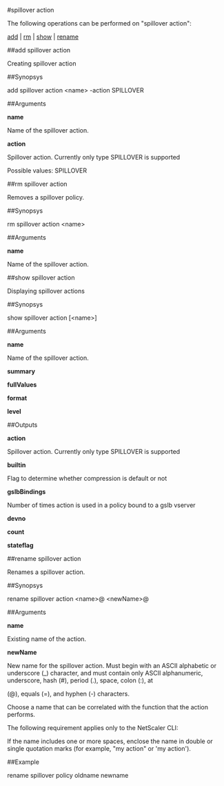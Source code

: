 #spillover action

The following operations can be performed on "spillover action":


[add](#add-spillover-action) | [rm](#rm-spillover-action) | [show](#show-spillover-action) | [rename](#rename-spillover-action)

##add spillover action

Creating spillover action


##Synopsys

add spillover action &lt;name> -action SPILLOVER


##Arguments

<b>name</b>
Name of the spillover action.

<b>action</b>
Spillover action. Currently only type SPILLOVER is supported
Possible values: SPILLOVER



##rm spillover action

Removes a spillover policy.


##Synopsys

rm spillover action &lt;name>


##Arguments

<b>name</b>
Name of the spillover action.



##show spillover action

Displaying spillover actions


##Synopsys

show spillover action [&lt;name>]


##Arguments

<b>name</b>
Name of the spillover action.

<b>summary</b>

<b>fullValues</b>

<b>format</b>

<b>level</b>



##Outputs

<b>action</b>
Spillover action. Currently only type SPILLOVER is supported

<b>builtin</b>
Flag to determine whether compression is default or not

<b>gslbBindings</b>
Number of times action is used in a policy bound to a gslb vserver

<b>devno</b>

<b>count</b>

<b>stateflag</b>



##rename spillover action

Renames a spillover action.


##Synopsys

rename spillover action &lt;name>@ &lt;newName>@


##Arguments

<b>name</b>
Existing name of the action.

<b>newName</b>
New name for the spillover action. Must begin with an ASCII alphabetic or underscore (_) character, and must contain only ASCII alphanumeric, underscore, hash (#), period (.), space, colon (:), at
(@), equals (=), and hyphen (-) characters. 
Choose a name that can be correlated with the function that the action performs. 
The following requirement applies only to the NetScaler CLI:
If the name includes one or more spaces, enclose the name in double or single quotation marks (for example, "my action" or 'my action').



##Example

rename spillover policy oldname newname

